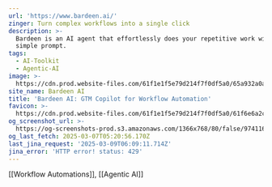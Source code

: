 ```yaml
---
url: 'https://www.bardeen.ai/'
zinger: Turn complex workflows into a single click
description: >-
  Bardeen is an AI agent that effortlessly does your repetitive work with a
  simple prompt.
tags:
  - AI-Toolkit
  - Agentic-AI
image: >-
  https://cdn.prod.website-files.com/61f1e1f5e79d214f7f0df5a0/65a932a0a97b2b23ff5b8682_share_image.webp
site_name: Bardeen AI
title: 'Bardeen AI: GTM Copilot for Workflow Automation'
favicon: >-
  https://cdn.prod.website-files.com/61f1e1f5e79d214f7f0df5a0/61f6e6a2c9a582179f019298_Fav%20Icon.png
og_screenshot_url: >-
  https://og-screenshots-prod.s3.amazonaws.com/1366x768/80/false/974116f6b2e6e477ff7a5644fd9e56477724a3f0c9f0c04580d405202de21df1.jpeg
og_last_fetch: 2025-03-07T05:20:56.170Z
last_jina_request: '2025-03-09T06:09:11.714Z'
jina_error: 'HTTP error! status: 429'
---
```

[[Workflow Automations]], [[Agentic AI]]



